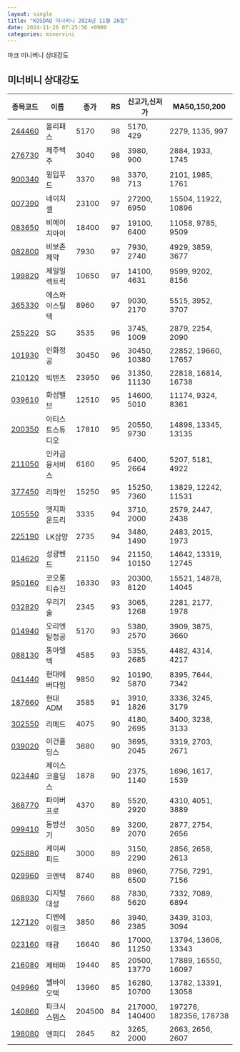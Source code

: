 ```yaml
---
layout: single
title: "KOSDAQ 미너비니 2024년 11월 26일"
date: 2024-11-26 07:25:56 +0900
categories: minervini
---
```

마크 미니버니 상대강도
## 미너비니 상대강도

|종목코드|이름|종가|RS|신고가,신저가|MA50,150,200|
|------|---|---|--|---------|------------|
|[244460](https://finance.daum.net/quotes/A244460)|올리패스|5170|98|5170, 429|2279, 1135, 997|
|[276730](https://finance.daum.net/quotes/A276730)|제주맥주|3040|98|3980, 900|2884, 1933, 1745|
|[900340](https://finance.daum.net/quotes/A900340)|윙입푸드|3370|98|3370, 713|2101, 1985, 1761|
|[007390](https://finance.daum.net/quotes/A007390)|네이처셀|23100|97|27200, 6950|15504, 11922, 10896|
|[083650](https://finance.daum.net/quotes/A083650)|비에이치아이|18400|97|19100, 6400|11058, 9785, 9509|
|[082800](https://finance.daum.net/quotes/A082800)|비보존 제약|7930|97|7930, 2740|4929, 3859, 3677|
|[199820](https://finance.daum.net/quotes/A199820)|제일일렉트릭|10650|97|14100, 4631|9599, 9202, 8156|
|[365330](https://finance.daum.net/quotes/A365330)|에스와이스틸텍|8960|97|9030, 2170|5515, 3952, 3707|
|[255220](https://finance.daum.net/quotes/A255220)|SG|3535|96|3745, 1009|2879, 2254, 2090|
|[101930](https://finance.daum.net/quotes/A101930)|인화정공|30450|96|30450, 10380|22852, 19660, 17657|
|[210120](https://finance.daum.net/quotes/A210120)|빅텐츠|23950|96|31350, 11130|22818, 16814, 16738|
|[039610](https://finance.daum.net/quotes/A039610)|화성밸브|12510|95|14600, 5010|11174, 9324, 8361|
|[200350](https://finance.daum.net/quotes/A200350)|아티스트스튜디오|17810|95|20550, 9730|14898, 13345, 13135|
|[211050](https://finance.daum.net/quotes/A211050)|인카금융서비스|6160|95|6400, 2664|5207, 5181, 4922|
|[377450](https://finance.daum.net/quotes/A377450)|리파인|15250|95|15250, 7360|13829, 12242, 11531|
|[105550](https://finance.daum.net/quotes/A105550)|엣지파운드리|3335|94|3710, 2000|2579, 2447, 2438|
|[225190](https://finance.daum.net/quotes/A225190)|LK삼양|2735|94|3480, 1490|2483, 2015, 1973|
|[014620](https://finance.daum.net/quotes/A014620)|성광벤드|21150|94|21150, 10150|14642, 13319, 12745|
|[950160](https://finance.daum.net/quotes/A950160)|코오롱티슈진|16330|93|20300, 8120|15521, 14878, 14045|
|[032820](https://finance.daum.net/quotes/A032820)|우리기술|2345|93|3065, 1268|2281, 2177, 1978|
|[014940](https://finance.daum.net/quotes/A014940)|오리엔탈정공|5170|93|5380, 2570|3909, 3875, 3660|
|[088130](https://finance.daum.net/quotes/A088130)|동아엘텍|4585|93|5355, 2685|4482, 4314, 4217|
|[041440](https://finance.daum.net/quotes/A041440)|현대에버다임|9850|92|10190, 5870|8395, 7644, 7342|
|[187660](https://finance.daum.net/quotes/A187660)|현대ADM|3585|91|3910, 1826|3336, 3245, 3179|
|[302550](https://finance.daum.net/quotes/A302550)|리메드|4075|90|4180, 2695|3400, 3238, 3133|
|[039020](https://finance.daum.net/quotes/A039020)|이건홀딩스|3680|90|3695, 2045|3319, 2703, 2671|
|[023440](https://finance.daum.net/quotes/A023440)|제이스코홀딩스|1878|90|2375, 1140|1696, 1617, 1539|
|[368770](https://finance.daum.net/quotes/A368770)|파이버프로|4370|89|5520, 2920|4310, 4051, 3889|
|[099410](https://finance.daum.net/quotes/A099410)|동방선기|3050|89|3200, 2070|2877, 2754, 2656|
|[025880](https://finance.daum.net/quotes/A025880)|케이씨피드|3000|89|3150, 2290|2856, 2658, 2613|
|[029960](https://finance.daum.net/quotes/A029960)|코엔텍|8740|88|8960, 6500|7756, 7291, 7156|
|[068930](https://finance.daum.net/quotes/A068930)|디지털대성|7660|88|7830, 5620|7332, 7089, 6894|
|[127120](https://finance.daum.net/quotes/A127120)|디엔에이링크|3850|86|3940, 2385|3439, 3103, 3094|
|[023160](https://finance.daum.net/quotes/A023160)|태광|16640|86|17000, 11250|13794, 13606, 13343|
|[216080](https://finance.daum.net/quotes/A216080)|제테마|19440|85|20500, 13770|17889, 16550, 16097|
|[049960](https://finance.daum.net/quotes/A049960)|쎌바이오텍|13960|85|16280, 10700|13782, 13391, 13058|
|[140860](https://finance.daum.net/quotes/A140860)|파크시스템스|204500|84|217000, 140400|197276, 182356, 178738|
|[198080](https://finance.daum.net/quotes/A198080)|엔피디|2845|82|3265, 2000|2663, 2656, 2607|


